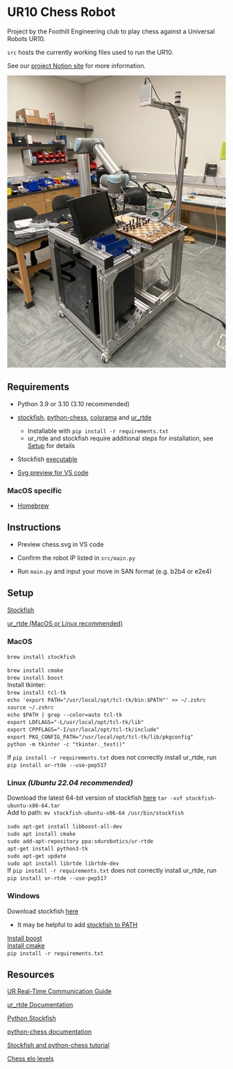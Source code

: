# UR10 Chess Robot

Project by the Foothill Engineering club to play chess against a Universal Robots UR10.

`src` hosts the currently working files used to run the UR10.

See our [project Notion site](https://splendid-eel-64f.notion.site/UR10-Chess-Robot-eca1ce190f8b4982b52d836f1d4e0b59) for more information.

![Photo of the UR10 chess robot](/assets/images/UR10_4_26_24.jpg)

## Requirements

- Python 3.9 or 3.10 (3.10 recommended)

- [stockfish](https://pypi.org/project/stockfish/), [python-chess](https://pypi.org/project/chess/), [colorama](https://pypi.org/project/colorama/) and [ur_rtde](https://pypi.org/project/ur-rtde/)

  - Installable with `pip install -r requirements.txt`
  - ur_rtde and stockfish require additional steps for installation, see [Setup](#setup) for details

- Stockfish [executable](#setup)

- [Svg preview for VS code](https://marketplace.visualstudio.com/items?itemName=jock.svg)

### MacOS specific

- [Homebrew](https://brew.sh/)

## Instructions

- Preview chess.svg in VS code

- Confirm the robot IP listed in `src/main.py`

- Run `main.py` and input your move in SAN format (e.g. b2b4 or e2e4)

## Setup

[Stockfish](https://stockfishchess.org/download/)

[ur_rtde (MacOS or Linux recommended)](https://sdurobotics.gitlab.io/ur_rtde/installation/installation.html)

### MacOS

`brew install stockfish`

`brew install cmake`  
`brew install boost`  
Install tkinter:  
`brew install tcl-tk`  
`echo 'export PATH="/usr/local/opt/tcl-tk/bin:$PATH"' >> ~/.zshrc`  
`source ~/.zshrc`  
`echo $PATH | grep --color=auto tcl-tk`  
`export LDFLAGS="-L/usr/local/opt/tcl-tk/lib"`  
`export CPPFLAGS="-I/usr/local/opt/tcl-tk/include"`  
`export PKG_CONFIG_PATH="/usr/local/opt/tcl-tk/lib/pkgconfig"`  
`python -m tkinter -c "tkinter._test()"`

If `pip install -r requirements.txt` does not correctly install ur_rtde, run `pip install ur-rtde --use-pep517`

### Linux _(Ubuntu 22.04 recommended)_

Download the latest 64-bit version of stockfish [here](https://stockfishchess.org/download/linux/)
`tar -xvf stockfish-ubuntu-x86-64.tar`  
Add to path: `mv stockfish-ubuntu-x86-64 /usr/bin/stockfish`

`sudo apt-get install libboost-all-dev`  
`sudo apt install cmake`  
`sudo add-apt-repository ppa:sdurobotics/ur-rtde`  
`apt-get install python3-tk`  
`sudo apt-get update`  
`sudo apt install librtde librtde-dev`  
If `pip install -r requirements.txt` does not correctly install ur_rtde, run `pip install ur-rtde --use-pep517`

### Windows

Download stockfish [here](https://stockfishchess.org/download/)

- It may be helpful to add [stockfish to PATH](https://medium.com/@kevinmarkvi/how-to-add-executables-to-your-path-in-windows-5ffa4ce61a53)

[Install boost](https://www.geeksforgeeks.org/how-to-install-c-boost-libraries-on-windows/)  
[Install cmake](https://cmake.org/download/)  
`pip install -r requirements.txt`

## Resources

[UR Real-Time Communication Guide](https://www.universal-robots.com/articles/ur/interface-communication/real-time-data-exchange-rtde-guide/)

[ur_rtde Documentation](https://sdurobotics.gitlab.io/ur_rtde/index.html)

[Python Stockfish](https://github.com/zhelyabuzhsky/stockfish)

[python-chess documentation](https://python-chess.readthedocs.io/en/latest/index.html)

[Stockfish and python-chess tutorial](https://github.com/rogerfitz/tutorials/blob/master/python_chess/0_Chess_Basics.ipynb)

[Chess elo levels](https://en.wikipedia.org/wiki/Chess_rating_system)
